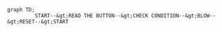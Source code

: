 
```mermaid
graph TD;
         START--&gt;READ THE BUTTON--&gt;CHECK CONDITION--&gt;BLOW--&gt;RESET--&gt;START
```         
         

